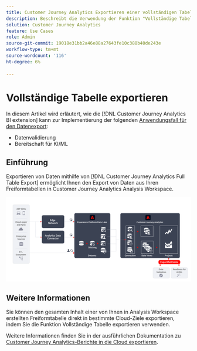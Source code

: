 ```yaml
---
title: Customer Journey Analytics Exportieren einer vollständigen Tabelle
description: Beschreibt die Verwendung der Funktion "Vollständige Tabelle exportieren", um Ihre Daten zu validieren oder Ihre Daten für KI/ML zu verwenden.
solution: Customer Journey Analytics
feature: Use Cases
role: Admin
source-git-commit: 19018e31bb2a46e88a27643fe10c388b40de243e
workflow-type: tm+mt
source-wordcount: '116'
ht-degree: 6%

---
```



# Vollständige Tabelle exportieren

In diesem Artikel wird erläutert, wie die [!DNL Customer Journey Analytics BI extension] kann zur Implementierung der folgenden [Anwendungsfall für den Datenexport](overview.md):

- Datenvalidierung
- Bereitschaft für KI/ML

## Einführung

Exportieren von Daten mithilfe von [!DNL Customer Journey Analytics Full Table Export] ermöglicht Ihnen den Export von Daten aus Ihren Freiformtabellen in Customer Journey Analytics Analysis Workspace.

![BI-Erweiterung](../assets/export-full-table.svg)

## Weitere Informationen

Sie können den gesamten Inhalt einer von Ihnen in Analysis Workspace erstellten Freiformtabelle direkt in bestimmte Cloud-Ziele exportieren, indem Sie die Funktion Vollständige Tabelle exportieren verwenden.

Weitere Informationen finden Sie in der ausführlichen Dokumentation zu [Customer Journey Analytics-Berichte in die Cloud exportieren](/help/analysis-workspace/export/export-cloud.md).

